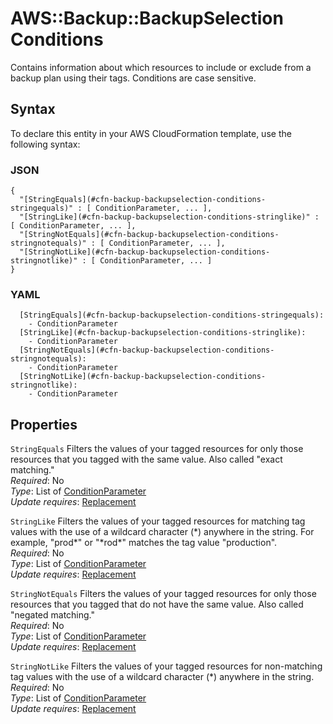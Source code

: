 # AWS::Backup::BackupSelection Conditions<a name="aws-properties-backup-backupselection-conditions"></a>

Contains information about which resources to include or exclude from a backup plan using their tags\. Conditions are case sensitive\.

## Syntax<a name="aws-properties-backup-backupselection-conditions-syntax"></a>

To declare this entity in your AWS CloudFormation template, use the following syntax:

### JSON<a name="aws-properties-backup-backupselection-conditions-syntax.json"></a>

```
{
  "[StringEquals](#cfn-backup-backupselection-conditions-stringequals)" : [ ConditionParameter, ... ],
  "[StringLike](#cfn-backup-backupselection-conditions-stringlike)" : [ ConditionParameter, ... ],
  "[StringNotEquals](#cfn-backup-backupselection-conditions-stringnotequals)" : [ ConditionParameter, ... ],
  "[StringNotLike](#cfn-backup-backupselection-conditions-stringnotlike)" : [ ConditionParameter, ... ]
}
```

### YAML<a name="aws-properties-backup-backupselection-conditions-syntax.yaml"></a>

```
  [StringEquals](#cfn-backup-backupselection-conditions-stringequals): 
    - ConditionParameter
  [StringLike](#cfn-backup-backupselection-conditions-stringlike): 
    - ConditionParameter
  [StringNotEquals](#cfn-backup-backupselection-conditions-stringnotequals): 
    - ConditionParameter
  [StringNotLike](#cfn-backup-backupselection-conditions-stringnotlike): 
    - ConditionParameter
```

## Properties<a name="aws-properties-backup-backupselection-conditions-properties"></a>

`StringEquals`  <a name="cfn-backup-backupselection-conditions-stringequals"></a>
Filters the values of your tagged resources for only those resources that you tagged with the same value\. Also called "exact matching\."  
*Required*: No  
*Type*: List of [ConditionParameter](aws-properties-backup-backupselection-conditionparameter.md)  
*Update requires*: [Replacement](https://docs.aws.amazon.com/AWSCloudFormation/latest/UserGuide/using-cfn-updating-stacks-update-behaviors.html#update-replacement)

`StringLike`  <a name="cfn-backup-backupselection-conditions-stringlike"></a>
Filters the values of your tagged resources for matching tag values with the use of a wildcard character \(\*\) anywhere in the string\. For example, "prod\*" or "\*rod\*" matches the tag value "production"\.  
*Required*: No  
*Type*: List of [ConditionParameter](aws-properties-backup-backupselection-conditionparameter.md)  
*Update requires*: [Replacement](https://docs.aws.amazon.com/AWSCloudFormation/latest/UserGuide/using-cfn-updating-stacks-update-behaviors.html#update-replacement)

`StringNotEquals`  <a name="cfn-backup-backupselection-conditions-stringnotequals"></a>
Filters the values of your tagged resources for only those resources that you tagged that do not have the same value\. Also called "negated matching\."  
*Required*: No  
*Type*: List of [ConditionParameter](aws-properties-backup-backupselection-conditionparameter.md)  
*Update requires*: [Replacement](https://docs.aws.amazon.com/AWSCloudFormation/latest/UserGuide/using-cfn-updating-stacks-update-behaviors.html#update-replacement)

`StringNotLike`  <a name="cfn-backup-backupselection-conditions-stringnotlike"></a>
Filters the values of your tagged resources for non\-matching tag values with the use of a wildcard character \(\*\) anywhere in the string\.  
*Required*: No  
*Type*: List of [ConditionParameter](aws-properties-backup-backupselection-conditionparameter.md)  
*Update requires*: [Replacement](https://docs.aws.amazon.com/AWSCloudFormation/latest/UserGuide/using-cfn-updating-stacks-update-behaviors.html#update-replacement)